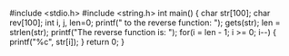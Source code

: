 #include <stdio.h>
#include <string.h>
int main()
{
    char str[100];
    char rev[100];
    int i, j, len=0;
    printf(" to the reverse function: ");
    gets(str);
    len = strlen(str);
    printf("The reverse function is: ");
    for(i = len - 1; i >= 0; i--) 
    {
         printf("%c", str[i]);
    }
    return 0;
}
